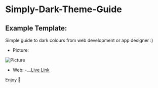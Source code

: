# Simply-Dark-Theme-Guide

## Example Template:
Simple guide to dark colours from web development or app designer :)

- Picture:

![Picture](https://cdn.discordapp.com/attachments/1052317488412643338/1055649150986883132/image.png)

- Web:
-__[Live Link](https://cristiancastt.github.io/Simply-Dark-Theme-Guide/)

Enjoy :metal:

